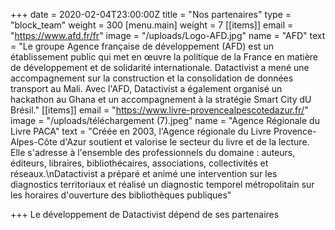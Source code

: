 +++
date = 2020-02-04T23:00:00Z
title = "Nos partenaires"
type = "block_team"
weight = 300
[menu.main]
weight = 7
[[items]]
email = "https://www.afd.fr/fr"
image = "/uploads/Logo-AFD.jpg"
name = "AFD"
text = "Le groupe Agence française de développement (AFD) est un établissement public qui met en œuvre la politique de la France en matière de développement et de solidarité internationale. Datactivist a mené une accompagnement sur la construction et la consolidation de données transport au Mali. Avec l'AFD, Datactivist a également organisé un hackathon au Ghana et un accompagnement à la stratégie Smart City dU Brésil."
[[items]]
email = "https://www.livre-provencealpescotedazur.fr/"
image = "/uploads/téléchargement (7).jpeg"
name = "Agence Régionale du Livre PACA"
text = "Créée en 2003, l'Agence régionale du Livre Provence-Alpes-Côte d'Azur soutient et valorise le secteur du livre et de la lecture. Elle s'adresse à l'ensemble des professionnels du domaine : auteurs, éditeurs, libraires, bibliothécaires, associations, collectivités et réseaux.\nDatactivist a préparé et animé une intervention sur les diagnostics territoriaux et réalisé un diagnostic temporel métropolitain sur les horaires d'ouverture des bibliothèques publiques"

+++
Le développement de Datactivist dépend de ses partenaires